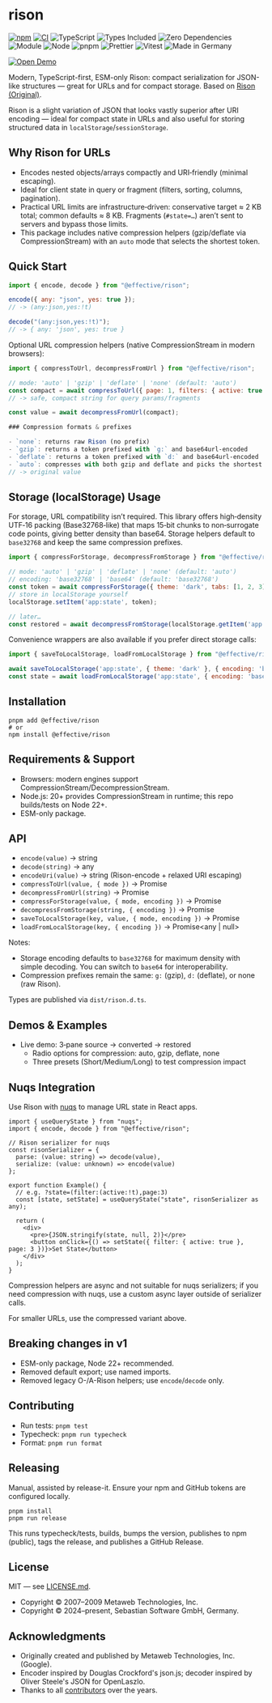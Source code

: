 # rison

<p>
  <a href="https://www.npmjs.com/package/@effective/rison"><img alt="npm" src="https://img.shields.io/npm/v/%40effective%2Frison?logo=npm&color=cb3837"></a>
  <a href="https://github.com/sebastian-software/effective-rison/actions/workflows/ci.yml"><img alt="CI" src="https://github.com/sebastian-software/effective-rison/actions/workflows/ci.yml/badge.svg"></a>
  <img alt="TypeScript" src="https://img.shields.io/badge/TypeScript-Ready-3178c6?logo=typescript">
  <img alt="Types Included" src="https://img.shields.io/badge/Types-Included-3178c6?logo=typescript">
  <img alt="Zero Dependencies" src="https://img.shields.io/badge/Dependencies-None-2ea44f">
  <img alt="Module" src="https://img.shields.io/badge/ESM-Only-000">
  <img alt="Node" src="https://img.shields.io/badge/node-22%2B-339933?logo=node.js">
  <img alt="pnpm" src="https://img.shields.io/badge/pnpm-10+-F69220?logo=pnpm">
  <img alt="Prettier" src="https://img.shields.io/badge/Code%20Style-Prettier-ff69b4?logo=prettier">
  <img alt="Vitest" src="https://img.shields.io/badge/Tests-Vitest-6E9F18">
  <img alt="Made in Germany" src="https://img.shields.io/badge/Made%20in-Germany-black">
</p>

<p>
  <a href="https://sebastian-software.github.io/effective-rison/" target="_blank" rel="noopener">
    <img alt="Open Demo" src="https://img.shields.io/badge/Demo-Open%20Live-2ea44f?style=for-the-badge">
  </a>
</p>

Modern, TypeScript-first, ESM-only Rison: compact serialization for JSON-like structures — great for URLs and for compact storage. Based on [Rison (Original)](https://github.com/Nanonid/rison).

Rison is a slight variation of JSON that looks vastly superior after URI encoding — ideal for
compact state in URLs and also useful for storing structured data in `localStorage`/`sessionStorage`.

## Why Rison for URLs

- Encodes nested objects/arrays compactly and URI‑friendly (minimal escaping).
- Ideal for client state in query or fragment (filters, sorting, columns, pagination).
- Practical URL limits are infrastructure‑driven: conservative target ≈ 2 KB total; common defaults ≈ 8 KB. Fragments (`#state=…`) aren’t sent to servers and bypass those limits.
- This package includes native compression helpers (gzip/deflate via CompressionStream) with an `auto` mode that selects the shortest token.

## Quick Start

```js
import { encode, decode } from "@effective/rison";

encode({ any: "json", yes: true });
// -> (any:json,yes:!t)

decode("(any:json,yes:!t)");
// -> { any: 'json', yes: true }
```

Optional URL compression helpers (native CompressionStream in modern browsers):

```js
import { compressToUrl, decompressFromUrl } from "@effective/rison";

// mode: 'auto' | 'gzip' | 'deflate' | 'none' (default: 'auto')
const compact = await compressToUrl({ page: 1, filters: { active: true } }, { mode: 'auto' });
// -> safe, compact string for query params/fragments

const value = await decompressFromUrl(compact);

### Compression formats & prefixes

- `none`: returns raw Rison (no prefix)
- `gzip`: returns a token prefixed with `g:` and base64url‑encoded
- `deflate`: returns a token prefixed with `d:` and base64url‑encoded
- `auto`: compresses with both gzip and deflate and picks the shortest among raw/gzip/deflate
// -> original value
```

## Storage (localStorage) Usage

For storage, URL compatibility isn’t required. This library offers high‑density UTF‑16 packing (Base32768‑like) that maps 15‑bit chunks to non‑surrogate code points, giving better density than base64. Storage helpers default to `base32768` and keep the same compression prefixes.

```js
import { compressForStorage, decompressFromStorage } from "@effective/rison";

// mode: 'auto' | 'gzip' | 'deflate' | 'none' (default: 'auto')
// encoding: 'base32768' | 'base64' (default: 'base32768')
const token = await compressForStorage({ theme: 'dark', tabs: [1, 2, 3] }, { encoding: 'base32768' });
// store in localStorage yourself
localStorage.setItem('app:state', token);

// later…
const restored = await decompressFromStorage(localStorage.getItem('app:state')!, { encoding: 'base32768' });
```

Convenience wrappers are also available if you prefer direct storage calls:

```js
import { saveToLocalStorage, loadFromLocalStorage } from "@effective/rison";

await saveToLocalStorage('app:state', { theme: 'dark' }, { encoding: 'base32768' });
const state = await loadFromLocalStorage('app:state', { encoding: 'base32768' });
```

## Installation

```
pnpm add @effective/rison
# or
npm install @effective/rison
```

## Requirements & Support

- Browsers: modern engines support CompressionStream/DecompressionStream.
- Node.js: 20+ provides CompressionStream in runtime; this repo builds/tests on Node 22+.
- ESM-only package.

## API

- `encode(value)` → string
- `decode(string)` → any
- `encodeUri(value)` → string (Rison-encode + relaxed URI escaping)
- `compressToUrl(value, { mode })` → Promise<string>
- `decompressFromUrl(string)` → Promise<any>
- `compressForStorage(value, { mode, encoding })` → Promise<string>
- `decompressFromStorage(string, { encoding })` → Promise<any>
- `saveToLocalStorage(key, value, { mode, encoding })` → Promise<void>
- `loadFromLocalStorage(key, { encoding })` → Promise<any | null>

Notes:
- Storage encoding defaults to `base32768` for maximum density with simple decoding. You can switch to `base64` for interoperability.
- Compression prefixes remain the same: `g:` (gzip), `d:` (deflate), or none (raw Rison).

Types are published via `dist/rison.d.ts`.

## Demos & Examples

- Live demo: 3‑pane source → converted → restored
  - Radio options for compression: auto, gzip, deflate, none
  - Three presets (Short/Medium/Long) to test compression impact

## Nuqs Integration

Use Rison with [nuqs](https://github.com/47ng/nuqs) to manage URL state in React apps.

```tsx
import { useQueryState } from "nuqs";
import { encode, decode } from "@effective/rison";

// Rison serializer for nuqs
const risonSerializer = {
  parse: (value: string) => decode(value),
  serialize: (value: unknown) => encode(value)
};

export function Example() {
  // e.g. ?state=(filter:(active:!t),page:3)
  const [state, setState] = useQueryState("state", risonSerializer as any);

  return (
    <div>
      <pre>{JSON.stringify(state, null, 2)}</pre>
      <button onClick={() => setState({ filter: { active: true }, page: 3 })}>Set State</button>
    </div>
  );
}
```

Compression helpers are async and not suitable for nuqs serializers; if you need compression with nuqs, use a custom async layer outside of serializer calls.

For smaller URLs, use the compressed variant above.

## Breaking changes in v1

- ESM-only package, Node 22+ recommended.
- Removed default export; use named imports.
- Removed legacy O-/A-Rison helpers; use `encode`/`decode` only.

## Contributing

- Run tests: `pnpm test`
- Typecheck: `pnpm run typecheck`
- Format: `pnpm run format`

## Releasing

Manual, assisted by release-it. Ensure your npm and GitHub tokens are configured locally.

```
pnpm install
pnpm run release
```

This runs typecheck/tests, builds, bumps the version, publishes to npm (public), tags the release,
and publishes a GitHub Release.

## License

MIT — see [LICENSE.md](./LICENSE.md).

- Copyright © 2007–2009 Metaweb Technologies, Inc.
- Copyright © 2024–present, Sebastian Software GmbH, Germany.

## Acknowledgments

- Originally created and published by Metaweb Technologies, Inc. (Google).
- Encoder inspired by Douglas Crockford's json.js; decoder inspired by Oliver Steele's JSON for OpenLaszlo.
- Thanks to all [contributors](https://github.com/sebastian-software/effective-rison/graphs/contributors) over the years.
